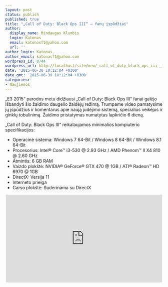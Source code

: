 ```yaml
---
layout: post
status: publish
published: true
title: "„Call of Duty: Black Ops III“ – fanų įspūdžiai"
author:
  display_name: Mindaugas Klumbis
  login: Katonas
  email: katonasf1@yahoo.com
  url: ''
author_login: Katonas
author_email: katonasf1@yahoo.com
wordpress_id: 8744
wordpress_url: http://localhost/site/new/_call_of_duty_black_ops_iii__fanu_ispudziai/
date: '2015-06-30 10:12:04 +0300'
date_gmt: '2015-06-30 10:12:04 +0300'
categories:
- Naujienos
---
```

<p>
	&bdquo;E3 2015&ldquo; parodos metu didžiausi &bdquo;Call of Duty: Black Ops III&ldquo; fanai galėjo i&scaron;bandyti &scaron;io žaidimo daugelio žaidėjų režimą. Trumpame video pamatysime jų įspūdžius ir komentarus apie naują judėjimo sistemą, specialius veikėjus ir ginklų tobulinimą. Žaidimo pristatymas numatytas lapkričio 6 dieną.</p>
<p>
	&bdquo;Call of Duty: Black Ops III&ldquo; reikalaujamos minimalios kompiuterio specifikacijos:</p>
<ul>
<li>
		Operacinė sistema: Windows 7 64-Bit / Windows 8 64-Bit / Windows 8.1 64-Bit</li>
<li>
		Procesorius: Intel&reg; Core&trade; i3-530 @ 2.93 GHz / AMD Phenom&trade; II X4 810 @ 2.60 GHz</li>
<li>
		Atmintis: 6 GB RAM</li>
<li>
		Vaizdo plok&scaron;tė: NVIDIA&reg; GeForce&reg; GTX 470 @ 1GB / ATI&reg; Radeon&trade; HD 6970 @ 1GB</li>
<li>
		DirectX: Versija 11</li>
<li>
		Interneto prieiga</li>
<li>
		Garso plok&scaron;tė: Suderinama su DirectX</li>
</ul>
<p style="text-align: center;">
	<iframe allowfullscreen="" frameborder="0" height="280" src="https://www.youtube.com/embed/iEYzC4w9VhA?feature=player_embedded" width="500"></iframe></p>
